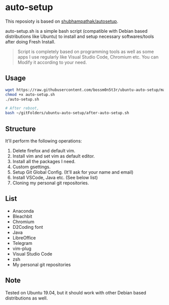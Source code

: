 # auto-setup

This reposioty is based on [shubhampathak/autosetup](https://github.com/shubhampathak/autosetup).

auto-setup.sh is a simple bash script (compatible with Debian based distributions like Ubuntu) to install and setup necessary softwares/tools after doing Fresh Install.

> Script is completely based on programming tools as well as some apps I use regularly like Visual Studio Code, Chromium etc.
> You can Modify it according to your need.

## Usage

```bash
wget https://raw.githubusercontent.com/bossm0n5t3r/ubuntu-auto-setup/master/auto-setup.sh
chmod +x auto-setup.sh
./auto-setup.sh

# After reboot,
bash ~/gitFolders/ubuntu-auto-setup/after-auto-setup.sh
```

## Structure

It'll perform the following operations:

1. Delete firefox and default vim.
2. Install vim and set vim as default editor.
3. Install all the packages I need.
4. Custom gsettings.
5. Setup Git Global Config. (It'll ask for your name and email)
6. Install VSCode, Java etc. (See below list)
7. Cloning my personal git repositories.

## List

* Anaconda
* Bleachbit
* Chromium
* D2Coding font
* Java
* LibreOffice
* Telegram
* vim-plug
* Visual Studio Code
* zsh
* My personal git repositories

## Note

Tested on Ubuntu 19.04, but it should work with other Debian based distributions as well.
